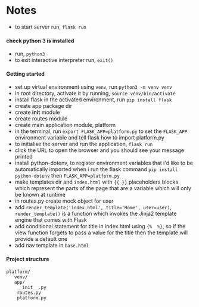 # Notes

- to start server run, `flask run`

#### check python 3 is installed
- run, `python3`
- to exit interactive interpreter run, `exit()`


#### Getting started

- set up virtual environment using `venv`, run `python3 -m venv venv`
- in root directory, activate it by running, `source venv/bin/activate`
- install flask in the activated environment, run `pip install flask`
- create app package dir
- create __init__ module
- create routes module 
- create main application module, platform
- in the terminal, run `export FLASK_APP=platform.py` to set the `FLASK_APP` environment variable and tell flask how to import platform.py
- to initialise the server and run the application, `flask run`
- click the URL to open the browser and you should see your message printed
- install python-dotenv, to register environment variables that i'd like to be automatically imported when i run the flask command `pip install python-dotenv` then `FLASK_APP=platform.py
`
- make templates dir and `index.html` with `{{ }}` placeholders blocks which represent the parts of the page that are a variable which will only be known at runtime
- in routes.py create mock object for user
- add `render_template('index.html', title='Home', user=user)`, `render_template()` is a function which invokes the Jinja2 template engine that comes with Flask
- add conditional statement for title in index.html using `{%  %}`, so if the view function forgets to pass a value for the title then the template will provide a default one
- add nav template in `base.html`
#### Project structure
```
platform/
   venv/
   app/
    __init__.py
    routes.py
    platform.py
```